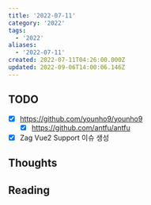 ```yaml
---
title: '2022-07-11'
category: '2022'
tags:
  - '2022'
aliases:
  - '2022-07-11'
created: 2022-07-11T04:26:00.000Z
updated: 2022-09-06T14:00:06.146Z
---
```


<Metadata />

## TODO

- [x] https://github.com/younho9/younho9
  - [x] https://github.com/antfu/antfu
- [x] Zag Vue2 Support 이슈 생성

## Thoughts

## Reading
